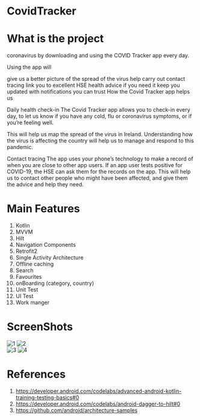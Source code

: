# CovidTracker
# What is the project
 coronavirus by downloading and using the COVID Tracker app every day.

Using the app will

give us a better picture of the spread of the virus
help carry out contact tracing
link you to excellent HSE health advice if you need it
keep you updated with notifications you can trust
How the Covid Tracker app helps us

Daily health check-in
The Covid Tracker app allows you to check-in every day, to let us know if you have any cold, flu or coronavirus symptoms, or if you’re feeling well.

This will help us map the spread of the virus in Ireland. Understanding how the virus is affecting the country will help us to manage and respond to this pandemic.

Contact tracing
The app uses your phone’s technology to make a record of when you are close to other app users. If an app user tests positive for COVID-19, the HSE can ask them for the records on the app. This will help us to contact other people who might have been affected, and give them the advice and help they need.

# Main Features
1. Kotlin
1. MVVM
1. Hilt
1. Navigation Components
1. Retrofit2
1. Single Activity Architecture
2. Offline caching
3. Search
4. Favourites
5. onBoarding (category, country)
6. Unit Test
7. UI Test
8. Work manger

# ScreenShots
![1](https://github.com/elesdody5/CovidTracker/blob/master/screenshots/1.png?raw=true) ![2](https://github.com/elesdody5/CovidTracker/blob/master/screenshots/2.png?raw=true)<br />
![3](https://github.com/elesdody5/CovidTracker/blob/master/screenshots/3.png?raw=true) ![4](https://github.com/elesdody5/CovidTracker/blob/master/screenshots/4.png?raw=true)








# References
1. https://developer.android.com/codelabs/advanced-android-kotlin-training-testing-basics#0
2. https://developer.android.com/codelabs/android-dagger-to-hilt#0
3. https://github.com/android/architecture-samples
